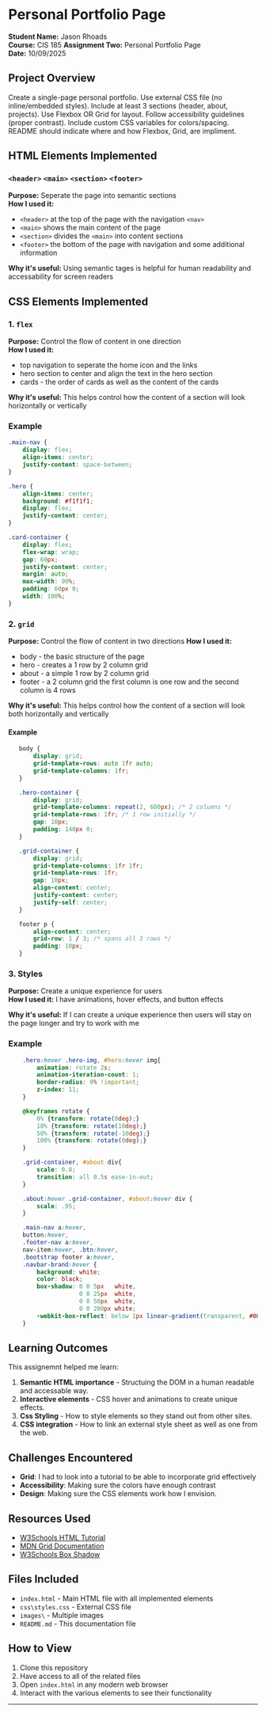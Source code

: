 # Personal Portfolio Page

**Student Name:** Jason Rhoads  
**Course:** CIS 185 
**Assignment Two:** Personal Portfolio Page  
**Date:** 10/09/2025

## Project Overview
Create a single-page personal portfolio.
Use external CSS file (no inline/embedded styles).
Include at least 3 sections (header, about, projects).
Use Flexbox OR Grid for layout.
Follow accessibility guidelines (proper contrast).
Include custom CSS variables for colors/spacing.
README should indicate where and how Flexbox, Grid, are impliment.

## HTML Elements Implemented
### `<header>` `<main>` `<section>` `<footer>`
**Purpose:** Seperate the page into semantic sections  
**How I used it:** 
 - `<header>` at the top of the page with the navigation `<nav>` 
 - `<main>` shows the main content of the page
 - `<section>` divides the `<main>` into content sections
 - `<footer>` the bottom of the page with navigation and some additional information

**Why it's useful:** Using semantic tages is helpful for human readability and accessability for screen readers 

## CSS Elements Implemented
### 1. `flex` 
**Purpose:** Control the flow of content in one direction  
**How I used it:** 
 - top navigation to seperate the home icon and the links 
 - hero section to center and align the text in the hero section
 - cards - the order of cards as well as the content of the cards 

**Why it's useful:** This helps control how the content of a section will look horizontally or vertically


### Example
```css
.main-nav {
    display: flex;
    align-items: center;
    justify-content: space-between;
}

.hero {
    align-items: center;
    background: #f1f1f1;
    display: flex;
    justify-content: center;
}

.card-container {
    display: flex;
    flex-wrap: wrap;
    gap: 60px;
    justify-content: center;
    margin: auto;
    max-width: 90%;
    padding: 60px 0;
    width: 100%;
}
```

### 2. `grid` 
**Purpose:** Control the flow of content in two directions
**How I used it:** 
 - body - the basic structure of the page
 - hero - creates a 1 row by 2 column grid
 - about - a simple 1 row by 2 column grid
 - footer - a 2 column grid the first column is one row and the second column is 4 rows
 
**Why it's useful:** This helps control how the content of a section will look both horizontally and vertically 

 #### Example
 ```css
    body {
        display: grid;
        grid-template-rows: auto 1fr auto; 
        grid-template-columns: 1fr;  
    }

    .hero-container {
        display: grid;
        grid-template-columns: repeat(2, 600px); /* 2 columns */
        grid-template-rows: 1fr; /* 1 row initially */
        gap: 10px;
        padding: 140px 0;
    }

    .grid-container {
        display: grid;
        grid-template-columns: 1fr 1fr;
        grid-template-rows: 1fr;
        gap: 10px;
        align-content: center;
        justify-content: center;
        justify-self: center;
    }

    footer p {
        align-content: center;
        grid-row: 1 / 3; /* spans all 3 rows */
        padding: 10px;
    }
 ```

 ### 3. Styles
**Purpose:** Create a unique experience for users  
**How I used it:** I have animations, hover effects, and button effects

**Why it's useful:** If I can create a unique experience then users will stay on the page longer and try to work with me


### Example
```css
    .hero:hover .hero-img, #hero:hover img{
        animation: rotate 2s;
        animation-iteration-count: 1;
        border-radius: 0% !important;
        z-index: 11;
    }

    @keyframes rotate {
        0% {transform: rotate(0deg);}
        10% {transform: rotate(10deg);}
        50% {transform: rotate(-10deg);}
        100% {transform: rotate(0deg);}
    }

    .grid-container, #about div{
        scale: 0.8;
        transition: all 0.5s ease-in-out;
    }

    .about:hover .grid-container, #about:hover div {
        scale: .95;
    }

    .main-nav a:hover, 
    button:hover, 
    .footer-nav a:hover, 
    nav-item:hover, .btn:hover, 
    .bootstrap footer a:hover,
    .navbar-brand:hover {
        background: white;
        color: black;
        box-shadow: 0 0 5px   white,
                    0 0 25px  white,
                    0 0 50px  white,
                    0 0 200px white;
        -webkit-box-reflect: below 1px linear-gradient(transparent, #0005);
    }
```

## Learning Outcomes

This assignemnt helped me learn:

1. **Semantic HTML importance** - Structuing the DOM in a human readable and accessable way.
2. **Interactive elements** - CSS hover and animations to create unique effects.
3. **Css Styling** - How to style elements so they stand out from other sites.
4. **CSS integration** - How to link an external style sheet as well as one from the web.

## Challenges Encountered

- **Grid**: I had to look into a tutorial to be able to incorporate grid effectively
- **Accessibility**: Making sure the colors have enough contrast
- **Design**: Making sure the CSS elements work how I envision. 

## Resources Used

- [W3Schools HTML Tutorial](https://www.w3schools.com/html/default.asp)
- [MDN Grid Documentation](https://developer.mozilla.org/en-US/docs/Web/CSS/grid)
- [W3Schools Box Shadow](https://www.w3schools.com/cssref/css3_pr_box-shadow.php)

## Files Included

- `index.html` - Main HTML file with all implemented elements
- `css\styles.css` - External CSS file
- `images\` - Multiple images
- `README.md` - This documentation file

## How to View

1. Clone this repository
2. Have access to all of the related files
3. Open `index.html` in any modern web browser
4. Interact with the various elements to see their functionality

---